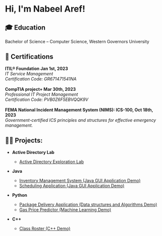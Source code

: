 <h1>Hi, I'm Nabeel Aref!</h1>

<h2>🎓 Education</h2>
Bachelor of Science – Computer Science, Western Governors University

<h2>📜 Certifications </h2>
  <b>ITIL® Foundation									    	 Jan 1st, 2023</b>
	</br><i>IT Service Management</i>
	</br><i>Certification Code: GR671471541NA</i>
</br>
</br>
<b>CompTIA project+									           Mar 30th, 2023</b>
</br><i>Professional IT Project Management</i>
</br><i>Certification Code: PVB0Z6F5EBVQQK9V</i>
</br>
</br>
<b>FEMA National Incident Management System (NIMS): ICS-100, 		                           Oct 18th, 2023</b>
</br><i>Government-certified ICS principles and structures for effective emergency management.</i>

<h2>👨‍💻 Projects:</h2>

- <b>Active Directory Lab</b>
	- [Active Directory Exploration Lab](https://github.com/NabeelAref98/invappjava)


- <b>Java</b>
  - [Inventory Management System (Java GUI Application Demo)](https://github.com/NabeelAref98/invappjava)
  - [Scheduling Application (Java GUI Application Demo)](https://github.com/NabeelAref98/javaguiapp.git)
 
- <b>Python</b>
  - [Package Delivery Application (Data structures and Algorithms Demo)](https://github.com/NabeelAref98/WGUPSwork)
  - [Gas Price Predictor (Machine Learning Demo)](https://github.com/NabeelAref98/capstone/tree/main)
 
- <b>C++</b>
  - [Class Roster (C++ Demo)](https://github.com/NabeelAref98/clssrstr)
